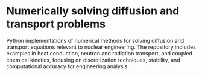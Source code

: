 # Numerically solving diffusion and transport problems
Python implementations of numerical methods for solving diffusion and transport equations relevant to nuclear engineering. The repository includes examples in heat conduction, neutron and radiation transport, and coupled chemical kinetics, focusing on discretization techniques, stability, and computational accuracy for engineering analysis.
